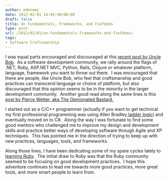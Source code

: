 ```yaml
---
author: mdenomy
date: 2012-02-01 14:44:40+00:00
draft: false
title: On Fundamentals, Frameworks, and Fiefdoms
type: post
url: /2012/02/01/on-fundamentals-frameworks-and-fiefdoms/
tags:
- Software Craftsmanship
---
```


I was equal parts encouraged and discouraged at this [recent post by Uncle Bob](http://blog.8thlight.com/uncle-bob/2012/01/31/The-Ruby-Colored-Box.html).  As a software development community, we rally around the flags of .NET, Ruby, ASP.NET MVC, Python, Rails, Clojure or whatever platform, language, framework you want to throw out there.  I was encouraged that there are people, like Uncle Bob, who feel that craftsmanship and good practices can transcend language or choice of platform, but also discouraged that this opinion seems to be in the minority in the larger development community.  Another good read along the same lines is this [post by Pierce Wetter, aka The Opinionated Bastard.](http://www.opinionatedbastard.com/2011/06/hiring-athletes-instead-of-bigfoot/)

I started out as a C/C++ programmer (actually if you want to get technical my first professional programming was using Allen Bradley[ ladder logic](http://en.wikipedia.org/wiki/Ladder_logic)) and eventually moved on to C#.  Along the way I was fortunate to find some good mentors who challenged me to improve my design and development skills and practice better ways of developing software through Agile and XP techniques.  This has pointed me in the direction of trying to keep up with new practices, languages, tools, and frameworks.

Along those lines, I have been dedicating some of my spare cycles lately to [learning Ruby](http://mdenomy.wordpress.com/category/season-of-ruby/).  The initial draw to Ruby was that the Ruby community seemed to be focusing on good development practices.  I hope this adventure continues to lead me towards more good practices, more great tools, and more smart people to learn from.
